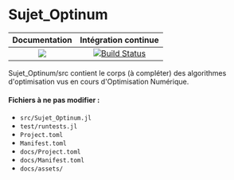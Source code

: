 # Sujet_Optinum

| **Documentation** | **Intégration continue** |
|:-----------------:|:------------------------:|
| [![](https://img.shields.io/badge/docs-dev-blue.svg)](https://mathn7.github.io/Sujet_Optinum/dev/index) |[![Build Status](https://travis-ci.com/mathn7/Sujet_Optinum.svg?branch=master)](https://travis-ci.com/mathn7/Sujet_Optinum)|

Sujet_Optinum/src contient le corps (à compléter) des algorithmes d'optimisation vus en cours d'Optimisation Numérique.
#### Fichiers à ne pas modifier : 
   * `src/Sujet_Optinum.jl`
   * `test/runtests.jl`
   * `Project.toml`
   * `Manifest.toml`
   * `docs/Project.toml`
   * `docs/Manifest.toml`
   * `docs/assets/`

